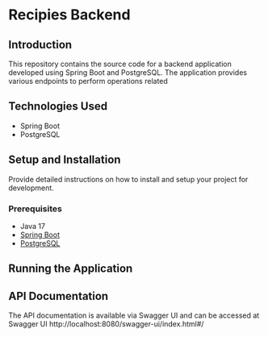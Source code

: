 # Recipies Backend

## Introduction

This repository contains the source code for a backend application developed using Spring Boot and PostgreSQL. The application provides various endpoints to perform operations related 
## Technologies Used

- Spring Boot
- PostgreSQL

## Setup and Installation

Provide detailed instructions on how to install and setup your project for development.

### Prerequisites

- Java 17
- [Spring Boot](https://spring.io/projects/spring-boot)
- [PostgreSQL](https://www.postgresql.org/)

## Running the Application



## API Documentation

The API documentation is available via Swagger UI and can be accessed at Swagger UI http://localhost:8080/swagger-ui/index.html#/
